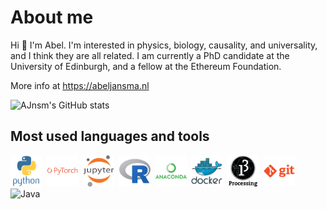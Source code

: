 <!-- AJnsm/AJnsm is a ✨ special ✨ repository because its `README.md` (this file) appears on your GitHub profile.
You can click the Preview link to take a look at your changes.
--->
# About me

Hi 👋 I'm Abel. I'm interested in physics, biology, causality, and universality, and I think they are all related.
I am currently a PhD candidate at the University of Edinburgh, and a fellow at the Ethereum Foundation. 

More info at https://abeljansma.nl


![AJnsm's GitHub stats](https://github-readme-stats.vercel.app/api?username=AJnsm&count_private=true)

## Most used languages and tools
<div>
  <img src="https://github.com/devicons/devicon/blob/master/icons/python/python-original-wordmark.svg" title="Java" alt="Java"  height="50"/>&nbsp;
  <img src="https://github.com/devicons/devicon/blob/master/icons/pytorch/pytorch-plain-wordmark.svg" title="Java" alt="Java"  height="50"/>&nbsp;
  <img src="https://github.com/devicons/devicon/blob/master/icons/jupyter/jupyter-original-wordmark.svg" title="Java" alt="Java"  height="50"/>&nbsp;
  <img src="https://github.com/devicons/devicon/blob/master/icons/r/r-original.svg" title="Java" alt="Java"  height="50"/>&nbsp;
  <img src="https://github.com/devicons/devicon/blob/master/icons/anaconda/anaconda-original-wordmark.svg" title="Java" alt="Java"  height="50"/>&nbsp;
  <img src="https://github.com/devicons/devicon/blob/master/icons/docker/docker-original-wordmark.svg" title="Java" alt="Java"  height="50"/>&nbsp;
  <img src="https://github.com/devicons/devicon/blob/master/icons/processing/processing-original-wordmark.svg" title="Java" alt="Java"  height="50"/>&nbsp;
  <img src="https://github.com/devicons/devicon/blob/master/icons/git/git-plain-wordmark.svg" title="Java" alt="Java"  height="50"/>&nbsp;
  <img src="https://www.nextflow.io/img/nextflow2014_no-bg.png" title="Java" alt="Java" height="50"/>&nbsp;
</div>

